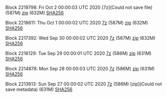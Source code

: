 Block 2219798: Fri Oct  2 00:00:03 UTC 2020 [7z](Could not save file) (587M) [zip]() (632M) [SHA256]()

Block 2218611: Thu Oct  1 00:00:02 UTC 2020 [7z]() (587M) [zip]() (632M) [SHA256]()

Block 2217392: Wed Sep 30 00:00:02 UTC 2020 [7z]() (587M) [zip]() (632M) [SHA256]()

Block 2216129: Tue Sep 29 00:00:01 UTC 2020 [7z]() (586M) [zip](https://transfer.sh/12XSvP/bootstrap.dat.20200929.zip) (631M) [SHA256](https://transfer.sh/gBrur/sha256.txt)

Block 2214878: Mon Sep 28 00:00:03 UTC 2020 [7z]() (586M) [zip]() (631M) [SHA256](https://transfer.sh/Q9K87/sha256.txt)

Block 2213613: Sun Sep 27 00:00:02 UTC 2020 [7z]() (586M) [zip](Could not save metadata) (631M) [SHA256]()
